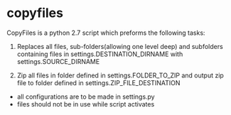 # copyfiles

CopyFiles is a python 2.7 script which preforms the following tasks:

1. Replaces all files, sub-folders(allowing one level deep) and subfolders containing files 
in settings.DESTINATION_DIRNAME with settings.SOURCE_DIRNAME 

2. Zip all files in folder defined in settings.FOLDER_TO_ZIP and output zip file to 
folder defined in settings.ZIP_FILE_DESTINATION


* all configurations are to be made in settings.py 
* files should not be in use while script activates
